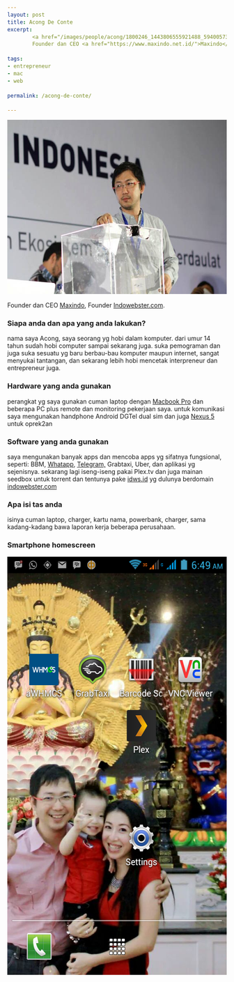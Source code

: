 ```yaml
---
layout: post
title: Acong De Conte
excerpt:
        <a href="/images/people/acong/1800246_1443806555921488_5940057397846639244_n.jpg"><img src="/images/people/acong/1800246_1443806555921488_5940057397846639244_n.jpg" alt="Acong De conte" width="600" height="400" class="alignnone size-full wp-image-211" /></a>
        Founder dan CEO <a href="https://www.maxindo.net.id/">Maxindo</a>, Founder <a href="http://www.indowebster.com/">Indowebster.com</a>.

tags:
- entrepreneur
- mac
- web

permalink: /acong-de-conte/

---
```


<a href="/images/people/acong/1800246_1443806555921488_5940057397846639244_n.jpg"><img src="/images/people/acong/1800246_1443806555921488_5940057397846639244_n.jpg" alt="Acong De conte" width="600" height="400" class="alignnone size-full wp-image-211" /></a>

Founder dan CEO <a href="https://www.maxindo.net.id/">Maxindo</a>, Founder <a href="http://www.indowebster.com/">Indowebster.com</a>.

<!--more-->

<h3>Siapa anda dan apa yang anda lakukan?</h3>
<p>
nama saya Acong, saya seorang yg hobi dalam komputer. dari umur 14 tahun sudah hobi computer sampai sekarang juga. suka pemograman dan juga suka sesuatu yg baru berbau-bau komputer maupun internet, sangat menyukai tantangan, dan sekarang lebih hobi mencetak interpreneur dan entrepreneur juga.
</p>

<h3>Hardware yang anda gunakan</h3>
<p>perangkat yg saya gunakan cuman laptop dengan <a href="https://www.apple.com/sg/macbook-pro/">Macbook Pro</a> dan beberapa PC plus remote dan monitoring pekerjaan saya. untuk komunikasi saya mengunakan handphone Android DGTel dual sim dan juga <a href="http://www.google.com/nexus/5/">Nexus 5</a> untuk oprek2an</p>

<h3>Software yang anda gunakan</h3>
<p>saya mengunakan banyak apps dan mencoba apps yg sifatnya fungsional, seperti: BBM, <a href="https://www.whatsapp.com/">Whatapp</a>, <a href="https://telegram.org/">Telegram,</a> Grabtaxi, Uber, dan aplikasi yg sejenisnya.
sekarang lagi iseng-iseng pakai Plex.tv dan juga mainan seedbox untuk torrent dan tentunya pake <a href="http://idws.id/">idws.id</a> yg dulunya berdomain <a href="http://www.indowebster.com/">indowebster.com</a></p>


<h3>Apa isi tas anda</h3>
<p>isinya cuman laptop, charger, kartu nama, powerbank, charger, sama kadang-kadang bawa laporan kerja beberapa perusahaan. </p>


<h3>Smartphone homescreen</h3>
<a href="/images/people/acong/Screenshot_2015-07-01-06-49-08.png"><img src="/images/people/acong/Screenshot_2015-07-01-06-49-08.png" alt="Acong De conte Homescreen" width="540" height="960" class="alignnone size-full wp-image-212" /></a>
